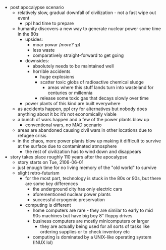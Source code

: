 * post apocalypse scenario 
  * relatively slow, gradual downfall of civilization - not a fast wipe out event 
    * ppl had time to prepare
  * humanity discovers a new way to generate nuclear power some time in the 80s 
    * upsides: 
      * moar powar *(more? :p)*
      * less waste
      * comparatively straight-forward to get going
    * downsides: 
      * absolutely needs to be maintained well
      * horrible accidents 
        * huge explosions
        * scatter toxic globs of radioactive chemical sludge 
          * areas where this stuff lands turn into wasteland for centuries or millennia
        * release some toxic gas that decays slowly over time
    * power plants of this kind are built everywhere
  * as accidents happen, ppl cry for alternatives but nobody does anything about it bc it’s not economically viable
  * a bunch of wars happen and a few of the power plants blow up 
    * conventional wars, no MAD scenario
  * areas are abandoned causing civil wars in other locations due to refugee crisis
  * in the chaos, more power plants blow up making it difficult to survive at the surface due to contaminated atmosphere 
    * the rest of civilization has to wind down and disappears
* story takes place roughly 110 years after the apocalypse 
  * story starts on Tue, 2106-06-01
  * just enough time for no living memory of the "old world" to survive
  * slight retro-futurism 
    * for the most part, technology is stuck in the 80s or 90s, but there are some key differences 
      * the underground city has only electric cars
      * aforementioned nuclear power plants
      * successful cryogenic preservation
    * computing is different 
      * home computers are rare - they are similar to early to mid 90s machines but have big boy 8" floppy drives
      * business computers are mostly minicomputers or larger 
        * they are actually being used for all sorts of tasks like ordering supplies or to check inventory etc
      * computing is dominated by a UNIX-like operating system (INUX lol)